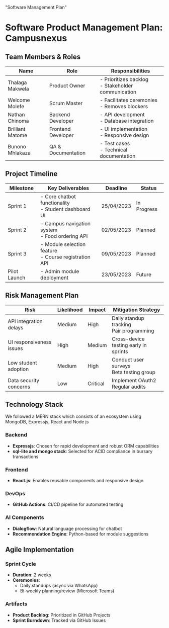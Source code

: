 "Software Management Plan" 
# Software Product Management Plan: Campusnexus

## Team Members & Roles
| Name              | Role               | Responsibilities                          |
|-------------------|--------------------|-------------------------------------------|
| Thalaga Makwela   | Product Owner      | - Prioritizes backlog <br> - Stakeholder communication |
| Welcome Molefe    | Scrum Master       | - Facilitates ceremonies <br> - Removes blockers |
| Nathan Chinoma    | Backend Developer  | - API development <br> - Database integration |
| Brilliant Matome  | Frontend Developer | - UI implementation <br> - Responsive design |
| Bunono Mhlakaza   | QA & Documentation | - Test cases <br> - Technical documentation |

## Project Timeline
| Milestone         | Key Deliverables                     | Deadline   | Status      |
|-------------------|--------------------------------------|------------|-------------|
| Sprint 1          | - Core chatbot functionality <br> - Student dashboard UI | 25/04/2023 | In Progress |
| Sprint 2          | - Campus navigation system <br> - Food ordering API | 02/05/2023 | Planned     |
| Sprint 3          | - Module selection feature <br> - Course registration API | 09/05/2023 | Planned     |
| Pilot Launch      | - Admin module deployment            | 23/05/2023 | Future      |

## Risk Management Plan
| Risk                          | Likelihood | Impact | Mitigation Strategy                          |
|-------------------------------|------------|--------|-----------------------------------------------|
| API integration delays        | Medium     | High   | Daily standup tracking <br> Pair programming |
| UI responsiveness issues      | High       | Medium | Cross-device testing early in sprints        |
| Low student adoption          | Medium     | High   | Conduct user surveys <br> Beta testing group |
| Data security concerns        | Low        | Critical | Implement OAuth2 <br> Regular audits        |

## Technology Stack
We followed a MERN stack which consists of an ecosystem using MongoDB, Expressjs, React and Node js
### Backend
- **Expressjs**: Chosen for rapid development and robust ORM capabilities
- **sql-lite and mongo stack**: Selected for ACID compliance in bursary transactions

### Frontend
- **React.js**: Enables reusable components and responsive design


### DevOps
- **GitHub Actions**: CI/CD pipeline for automated testing


### AI Components
- **Dialogflow**: Natural language processing for chatbot
- **Recommendation Engine**: Python-based for module suggestions

## Agile Implementation
### Sprint Cycle
- **Duration**: 2 weeks
- **Ceremonies**:
  - Daily standups (async via WhatsApp)
  - Bi-weekly planning/review (Microsoft Teams)

### Artifacts
- **Product Backlog**: Prioritized in GitHub Projects
- **Sprint Burndown**: Tracked via GitHub Issues
